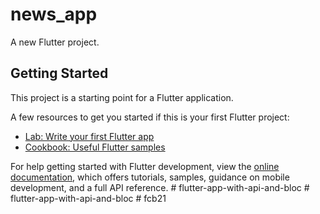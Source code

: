# news_app

A new Flutter project.

## Getting Started

This project is a starting point for a Flutter application.

A few resources to get you started if this is your first Flutter project:

- [Lab: Write your first Flutter app](https://docs.flutter.dev/get-started/codelab)
- [Cookbook: Useful Flutter samples](https://docs.flutter.dev/cookbook)

For help getting started with Flutter development, view the
[online documentation](https://docs.flutter.dev/), which offers tutorials,
samples, guidance on mobile development, and a full API reference.
#   f l u t t e r - a p p - w i t h - a p i - a n d - b l o c  
 #   f l u t t e r - a p p - w i t h - a p i - a n d - b l o c  
 #   f c b 2 1  
 